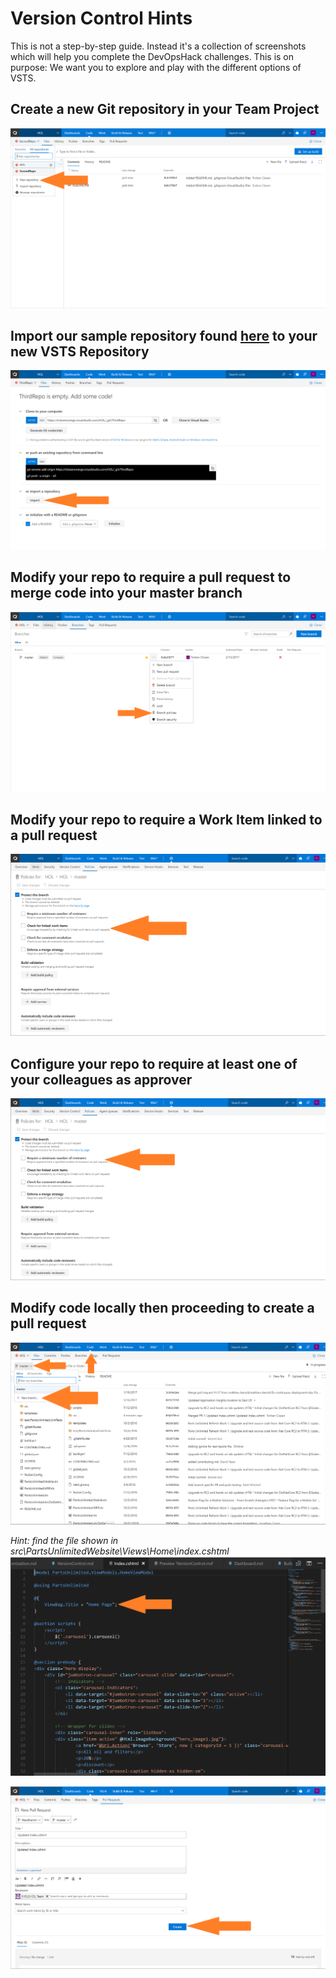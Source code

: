 # Version Control Hints
This is not a step-by-step guide. Instead it's a collection of screenshots which will help you complete the DevOpsHack challenges.
This is on purpose: We want you to explore and play with the different options of VSTS.

## Create a new Git repository in your Team Project ##
![Create a new Git repository in your Team Project](/VersionControl/images/VSTSProjectCode.PNG)

## Import our sample repository found [here](https://github.com/DanielMeixner/DevOpsHackSample) to your new VSTS Repository ##
![Import our sample repository found here to your new VSTS Repository](/VersionControl/images/VSTSEmptyRepo.PNG)

## Modify your repo to require a pull request to merge code into your master branch ##
![Modify your repo to require a pull request to merge code into your master branch](/VersionControl/images/VSTSProjectBranch.PNG)

## Modify your repo to require a Work Item linked to a pull request ##
![Modify your repo to require a Work Item linked to a pull request](/VersionControl/images/VSTSBranchPolicie.PNG)

## Configure your repo to require at least one of your colleagues as approver ##
![Configure your repo to require at least one of your colleagues as approver](/VersionControl/images/VSTSBranchPolicie1.PNG)

##  Modify code locally then proceeding to create a pull request ##
![Create a branch and check it out](/VersionControl/images/VSTSProjectCodeFiles.PNG)

*Hint: find the file shown in src\PartsUnlimitedWebsite\Views\Home\index.cshtml*
![Modify code locally ](/VersionControl/images/ChangeCodeHereMaybe.PNG)

![Commit your change to your new branch then proceed to create a pull request into master](/VersionControl/images/VSTSCodePullRequest.PNG)